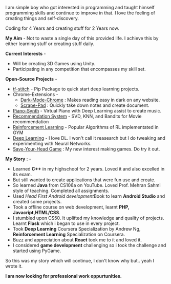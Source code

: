 I am simple boy who got interested in programming and taught himself programming skills and continue to improve in that. I love the feeling of creating things and self-discovery.

Coding for 4 Years and creating stuff for 2 Years now.

**My Aim** - Not to waste a single day of this provided life. 
I achieve this by either learning stuff or creating stuff daily.

**Current Interests** -

 - Will be creating 3D Games using Unity.
 - Participating in any competition that encompasses my skill set.

**Open-Source Projects** - 

 - [tf-stitch](https://github.com/amifunny/tf-stitch) -  Pip Package to quick start deep learning projects.
 - Chrome-Extensions -
	 - [Dark-Mode-Chrome](https://github.com/amifunny/Dark_Mode_Chrome) : Makes reading easy in dark on any website.
	- [Scrape-Pad](https://github.com/amifunny/Scrape-Pad-Browser-Extension) : Quickly take down notes and create document.
- [Piano-Synth](https://github.com/amifunny/Piano-Synth) - Virtual Piano with Deep Learning assist to create music.
- [Recommendation System](https://github.com/amifunny/likely) - SVD, KNN, and Bandits for Movie recommendation
- [Reinforcement Learning](https://github.com/amifunny/Reinforce_Adventure) - Popular Algorithms of RL implementated in GYM
- [Deep Learning](https://github.com/amifunny/Deep-Learning-Notebook) - I love DL. I won't call it reasearch but I do tweaking and experimenting with Neural Networks.
- [Save-Your-Head Game](https://github.com/amifunny/Save-Your-Head) : My new interest making games. Do try it out.
	 

**My Story** : -

 - Learned **C++** in my highschool for 2 years. Loved it and also excelled in its exam.
 - But still wanted to create applications that were fun use and create.
 - So learned **Java** from CS106a on YouTube. Loved Prof. Mehran Sahmi style of teaching. Completed all assignments.
 - Used *Head First Android development*Book  to learn **Android Studio** and created some projects.
 - Took a offline course on web development, learnt **PHP, Javacript,HTML/CSS**.
 - I stumbled upon CS50. It uplifted my knowledge and quality of projects. Learnt **Flask** which i began to use in every project.
 - Took **Deep Learning** Coursera Specialization by Andrew Ng, **Reinforcement Learning** Specialization on Coursera.
 - Buzz and appreciation about **React** took me to it and loved it.
 - I considered **game development** challenging so i took the challenge and started using PyGame.

So this was my story which will continue, I don't know why but.. yeah I wrote it.

**I am now looking for professional work oppurtunities.**


